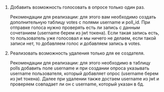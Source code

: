 1. Добавить возможность голосовать в опросе только один раз.

    Рекомендации для реализации: для этого вам необходимо создать
    дополнительную таблицу votes с полями username и poll_id. При
    отправке голоса нужно проверять есть ли запись с данным сочетанием
    (username берем из jwt токена). Если такая запись есть, то
    пользователь уже голосовал и мы ничего не делаем, если такой записи
    нет, то добавляем голос и добавляем запись в votes.

1. Реализовать возможность удаления только для ее создателя.

    Рекомендации для реализации: для этого необходимо в таблицу polls
    добавить поле username и при создании опроса указывать username
    пользователя, который добавляет опрос (username берем из jwt
    токена). Далее при удалении также достаем username из jwt и
    проверяем совпадает ли он с username, который указан в бд.
